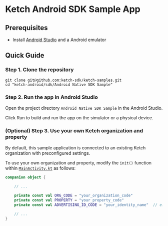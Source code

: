 # Ketch Android SDK Sample App

## Prerequisites

- Install [Android Studio](https://developer.android.com/studio) and a Android emulator

## Quick Guide

### Step 1. Clone the repository

```
git clone git@github.com:ketch-sdk/ketch-samples.git
cd "ketch-android/sdk/Android Native SDK Sample"
```

### Step 2. Run the app in Android Studio

Open the project directory `Android Native SDK Sample` in the Android Studio.

Click Run to build and run the app on the simulator or a physical device.

### (Optional) Step 3. Use your own Ketch organization and property

By default, this sample application is connected to an existing Ketch organization with preconfigured settings.

To use your own organization and property, modify the `init()` function within
[`MainActivity.kt`](./app/src/main/java/com/ketch/sample/MainActivity.kt#L274-283) as follows:

```kotlin
companion object {

    // ...

    private const val ORG_CODE = "your_organization_code"
    private const val PROPERTY = "your_property_code"
    private const val ADVERTISING_ID_CODE = "your_identity_name"  // e.g. "aaid"

    // ...
}
```
